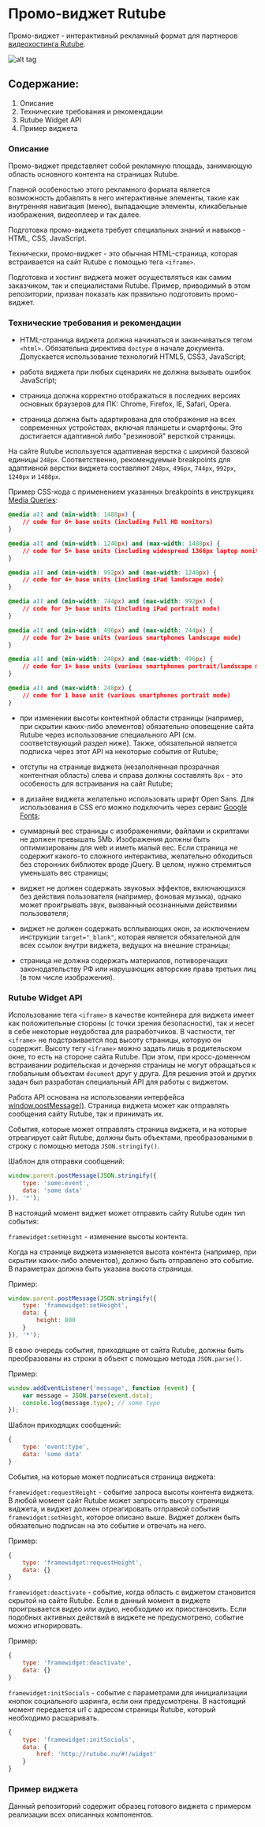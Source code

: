 Промо-виджет Rutube
====================

Промо-виджет - интерактивный рекламный формат для партнеров [видеохостинга Rutube](http://rutube.ru/).

![alt tag](https://github.com/igorpetrovcom/RutubeShowcaseWidget/blob/master/RutubeShowcaseWidget.png)

## Содержание:

1. Описание
2. Технические требования и рекомендации
3. Rutube Widget API
4. Пример виджета

### Описание

Промо-виджет представляет собой рекламную площадь, занимающую область основного контента на страницах Rutube.

Главной особеностью этого рекламного формата является возможность добавлять в него интерактивные элементы, такие как внутренняя навигация (меню), выпадающие элементы, кликабельные изображения, видеоплеер и так далее.

Подготовка промо-виджета требует специальных знаний и навыков - HTML, CSS, JavaScript.

Технически, промо-виджет - это обычная HTML-страница, которая встраивается на сайт Rutube с помощью тега `<iframe>`.

Подготовка и хостинг виджета может осуществляться как самим заказчиком, так и специалистами Rutube. Пример, приводимый в этом репозитории, призван показать как правильно подготовить промо-виджет.

### Технические требования и рекомендации

- HTML-страница виджета должна начинаться и заканчиваться тегом `<html>`. Обязательна директива `doctype` в начале документа. Допускается использование технологий HTML5, CSS3, JavaScript;

- работа виджета при любых сценариях не должна вызывать ошибок JavaScript;

- страница должна корректно отображаться в последних версиях основных браузеров для ПК: Chrome, Firefox, IE, Safari, Opera.

- страница должна быть адартирована для отображения на всех современных устройствах, включая планшеты и смартфоны. Это достигается адаптивной либо "резиновой" версткой страницы.

На сайте Rutube используется адаптивная верстка с шириной базовой единицы `248px`. Соответственно, рекомендуемые breakpoints для адаптивной верстки виджета составляют `248px`, `496px`, `744px`, `992px`, `1240px` и `1488px`.

Пример CSS-кода с применением указанных breakpoints в инструкциях [Media Queries](https://developer.mozilla.org/en-US/docs/Web/Guide/CSS/Media_queries):
```css
@media all and (min-width: 1488px) {
	// code for 6+ base units (including Full HD monitors)
}
```
```css
@media all and (min-width: 1240px) and (max-width: 1488px) {
	// code for 5+ base units (including widespread 1366px laptop monitors)
}
```
```css
@media all and (min-width: 992px) and (max-width: 1240px) {
	// code for 4+ base units (including iPad landscape mode)
}
```
```css
@media all and (min-width: 744px) and (max-width: 992px) {
	// code for 3+ base units (including iPad portrait mode)
}
```
```css
@media all and (min-width: 496px) and (max-width: 744px) {
    // code for 2+ base units (various smartphones landscape mode)
}
```
```css
@media all and (min-width: 248px) and (max-width: 496px) {
	// code for 1+ base units (various smartphones portrait/landscape mode)
}
```
```css
@media all and (max-width: 248px) {
	// code for 1 base unit (various smartphones portrait mode)
}
```
- при изменении высоты контентной области страницы (например, при скрытии каких-либо элементов) обязательно оповещение сайта Rutube через использование специального API (см. соответствующий раздел ниже). Также, обязательной является подписка через этот API на некоторые события от Rutube;

- отступы на странице виджета (незаполненная прозрачная контентная область) слева и справа должны составлять `8px` - это особеность для встраивания на сайт Rutube;

- в дизайне виджета желательно использовать шрифт Open Sans. Для использования в CSS его можно подключить через сервис [Google Fonts](http://www.google.com/fonts/);

- суммарный вес страницы с изображениями, файлами и скриптами не должен превышать 5Mb. Изображения должны быть оптимизированы для web и иметь малый вес. Если страница не содержит какого-то сложного интерактива, желательно обходиться без сторонних библиотек вроде jQuery. В целом, нужно стремиться уменьшать вес страницы;

- виджет не должен содержать звуковых эффектов, включающихся без действия пользователя (например, фоновая музыка), однако может проигрывать звук, вызванный осознанными действиями пользователя;

- виджет не должен содержать всплывающих окон, за исключением инструкции `target="_blank"`, которая является обязательной для всех ссылок внутри виджета, ведущих на внешние страницы;

- страница не должна содержать материалов, потиворечащих законодательству РФ или нарушающих авторские права третьих лиц (в том числе изображения).

### Rutube Widget API

Использование тега `<iframe>` в качестве контейнера для виджета имеет как положительные стороны (с точки зрения безопасности), так и несет в себе некоторые неудобства для разработчиков. В частности, тег `<iframe>` не подстраивается под высоту страницы, которую он содержит. Высоту тегу `<iframe>` можно задать лишь в родительском окне, то есть на стороне сайта Rutube. При этом, при кросс-доменном встраивании родительская и дочерняя страницы не могут обращаться к глобальным объектам `document` друг у друга. Для решения этой и других задач был разработан специальный API для работы с виджетом.

Работа API основана на использовании интерфейса [window.postMessage()](https://developer.mozilla.org/en-US/docs/Web/API/Window.postMessage). Страница виджета может как отправлять сообщения сайту Rutube, так и принимать их.

События, которые может отправлять страница виджета, и на которые отреагирует сайт Rutube, должны быть объектами, преобразоваными в строку с помощью метода `JSON.stringify()`.

Шаблон для отправки сообщений:
```javascript
window.parent.postMessage(JSON.stringify({
	type: 'some:event',
	data: 'some data'
}), '*');
```
В настоящий момент виджет может отправить сайту Rutube один тип события:

`framewidget:setHeight` - изменение высоты контента.

Когда на странице виджета изменяется высота контента (например, при скрытии каких-либо элементов), должно быть отправлено это событие. В параметрах должна быть указана высота страницы.

Пример:
```javascript
window.parent.postMessage(JSON.stringify({
	type: 'framewidget:setHeight',
	data: {
		height: 800
	}
}), '*');
```
В свою очередь события, приходящие от сайта Rutube, должны быть преобразованы из строки в объект с помощью метода `JSON.parse()`.

Пример:
```javascript
window.addEventListener('message', function (event) {
	var message = JSON.parse(event.data);
	console.log(message.type); // some type
});
```

Шаблон приходящих сообщений:
```javascript
{
	type: 'event:type',
	data: 'some data'
}
```
События, на которые может подписаться страница виджета:

`framewidget:requestHeight` - событие запроса высоты контента виджета. В любой момент сайт Rutube может запросить высоту страницы виджета, и виджет должен отреагировать отправкой события `framewidget:setHeight`, которое описано выше. Виджет должен быть обязательно подписан на это событие и отвечать на него.

Пример:
```javascript
{
	type: 'framewidget:requestHeight',
	data: {}
}
```
`framewidget:deactivate` - событие, когда область с виджетом становится скрытой на сайте Rutube. Если в данный момент в виджете проигрывается видео или аудио, необходимо их приостановить. Если подобных активных действий в виджете не предусмотрено, событие можно игнорировать.

Пример:
```javascript
{
	type: 'framewidget:deactivate',
	data: {}
}
```
`framewidget:initSocials` - событие с параметрами для инициализации кнопок социального шаринга, если они предусмотрены. В настоящий момент передается url с адресом страницы Rutube, который необходимо расшаривать.
```javascript
{
	type: 'framewidget:initSocials',
	data: {
		href: 'http://rutube.ru/#!/widget'
	}
}
```

### Пример виджета

Данный репозиторий содержит образец готового виджета с примером реализации всех описанных компонентов.

